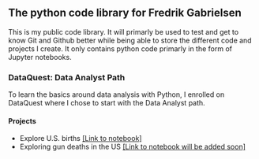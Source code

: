 ## The python code library for Fredrik Gabrielsen

This is my public code library. It will primarly be used to test and get to know Git and Github better while being able to store the different code and projects I create. It only contains python code primarly in the form of Jupyter notebooks. 

### DataQuest: Data Analyst Path
To learn the basics around data analysis with Python, I enrolled on DataQuest where I chose to start with the Data Analyst path.

#### Projects
- Explore U.S. births [\[Link to notebook\]](fredrikgabrielsen.github.io/ExploringUSBirths.ipynb)
- Exploring gun deaths in the US [\[Link to notebook will be added soon\]](#)
